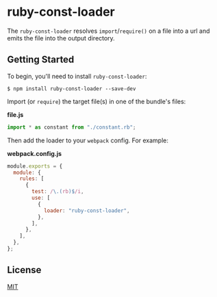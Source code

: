 # ruby-const-loader

The `ruby-const-loader` resolves `import`/`require()` on a file into a url and emits the file into the output directory.

## Getting Started

To begin, you'll need to install `ruby-const-loader`:

```console
$ npm install ruby-const-loader --save-dev
```

Import (or `require`) the target file(s) in one of the bundle's files:

**file.js**

```js
import * as constant from "./constant.rb";
```

Then add the loader to your `webpack` config. For example:

**webpack.config.js**

```js
module.exports = {
  module: {
    rules: [
      {
        test: /\.(rb)$/i,
        use: [
          {
            loader: "ruby-const-loader",
          },
        ],
      },
    ],
  },
};
```

## License

[MIT](./LICENSE)
